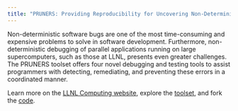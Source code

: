 ```yaml
---
title: "PRUNERS: Providing Reproducibility for Uncovering Non-Deterministic Errors"
---
```


Non-deterministic software bugs are one of the most time-consuming and expensive problems to solve in software development. Furthermore, non-deterministic debugging of parallel applications running on large supercomputers, such as those at LLNL, presents even greater challenges. The PRUNERS toolset offers four novel debugging and testing tools to assist programmers with detecting, remediating, and preventing these errors in a coordinated manner.

Learn more on the [LLNL Computing website](https://computing.llnl.gov/projects/pruners), explore the [toolset](https://pruners.github.io/), and fork the [code](https://github.com/PRUNERS).
